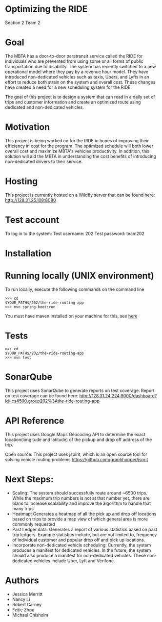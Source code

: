 # Optimizing the RIDE
Section 2 Team 2

# Goal
The MBTA has a door-to-door paratransit service called the RIDE for individuals who are prevented from using some or all forms of public transportation due to disability. The system has recently switched to a new operational model where they pay by a revenue hour model. They have introduced non-dedicated vehicles such as taxis, Ubers, and Lyfts in an effort to reduce both strain on the system and overall cost. These changes have created a need for a new scheduling system for the RIDE.

The goal of this project is to design a system that can read in a daily set of trips and customer information and create an optimized route using dedicated and non-dedicated vehicles.


# Motivation
This project is being worked on for the RIDE in hopes of improving their efficiency in cost for the program. The optimized schedule will both lower overall cost and maximize MBTA's vehicles productivity. In addition, this solution will aid the MBTA in understanding the cost benefits of introducing non-dedicated drivers to their service.

# Hosting
This project is currently hosted on a Wildfly server that can be found here: http://128.31.25.108:8080

# Test account
To log in to the system:
Test username: 202
Test password: team202

# Installation
  # Running locally (UNIX environment)
  To run locally, execute the following commands on the command line

  ```
  >>> cd
  $YOUR_PATH$/202/the-ride-routing-app
  >>> mvn spring-boot:run
  ```
  You must have maven installed on your machine for this, see [here](https://maven.apache.org/download.cgi)

# Tests
```
>>> cd
$YOUR_PATH$/202/the-ride-routing-app
>>> mvn test
```
# SonarQube
This project uses SonarQube to generate reports on test coverage.
Report on test coverage can be found here: http://128.31.24.224:9000/dashboard?id=cs4500.group202%3Athe-ride-routing-app

# API Reference
This project uses Google Maps Geocoding API to determine the exact location(longitude and latitude)
of the pickup and drop off address of the trip.

Open source:
This project uses jspirit, which is an open source tool for solving vehicle routing problems
https://github.com/graphhopper/jsprit

# Next Steps:
 - Scaling: The system should successfully route around ~6500 trips. While the maximum trip numbers
    is not at that number yet, there are plans to increase scalability and improve the algorithm
    to handle that many trips
 - Heatmap: Generates a heatmap of all the pick up and drop off locations based on trips to provide
          a map view of which general area is more commonly requested
 - Past Ledger data: Generates a report of various statistics based on past trip ledgers.
   Example statistics include, but are not limited to, frequency of individual customer and
   popular drop off and pick up locations.
 - Incorporate non-dedicated vehicle scheduling: Currently, the system produces a manifest for dedicated vehicles. In the future, the system should also produce a manifest for non-dedicated vehicles. These non-dedicated vehicles include Uber, Lyft and Verifone.

# Authors
 * Jessica Merritt
 * Nancy Li
 * Robert Carney
 * Feijie Zhou
 * Michael Chisholm
